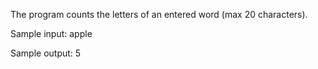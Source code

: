 The program counts the letters of an entered word (max 20 characters).

Sample input: apple

Sample output: 5
